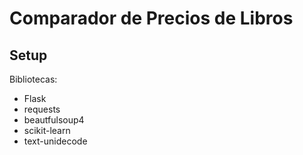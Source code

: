 # Comparador de Precios de Libros


## Setup

Bibliotecas:
- Flask
- requests
- beautfulsoup4
- scikit-learn
- text-unidecode
